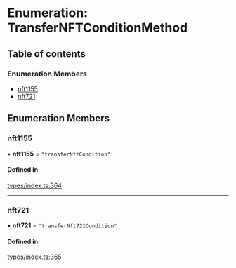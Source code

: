 # Enumeration: TransferNFTConditionMethod

## Table of contents

### Enumeration Members

- [nft1155](TransferNFTConditionMethod.md#nft1155)
- [nft721](TransferNFTConditionMethod.md#nft721)

## Enumeration Members

### nft1155

• **nft1155** = ``"transferNftCondition"``

#### Defined in

[types/index.ts:364](https://github.com/nevermined-io/react-components/blob/f4befd5/catalog/src/types/index.ts#L364)

___

### nft721

• **nft721** = ``"transferNft721Condition"``

#### Defined in

[types/index.ts:365](https://github.com/nevermined-io/react-components/blob/f4befd5/catalog/src/types/index.ts#L365)
